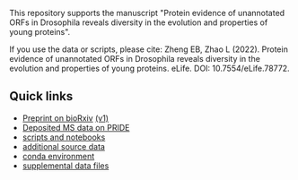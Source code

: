 This repository supports the manuscript
"Protein evidence of unannotated ORFs in Drosophila
reveals diversity in the evolution and properties of young proteins".

If you use the data or scripts, please cite: Zheng EB, Zhao L (2022). Protein evidence of unannotated ORFs in Drosophila reveals diversity in the evolution and properties of young proteins. eLife. DOI: 10.7554/eLife.78772.

## Quick links

- [Preprint on bioRxiv](https://www.biorxiv.org/content/10.1101/2022.04.04.486978v2) [(v1)](https://www.biorxiv.org/content/10.1101/2022.04.04.486978v1)
- [Deposited MS data on PRIDE](https://www.ebi.ac.uk/pride/archive/projects/PXD032197/)
- [scripts and notebooks](scripts/README.md)
- [additional source data](addlsourcedata/README.md)
- [conda environment](environment.md)
- [supplemental data files](suppdatafiles/README.md)
